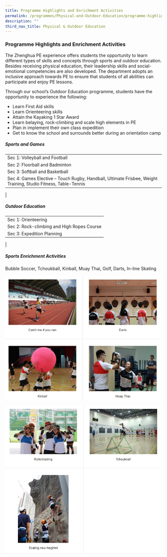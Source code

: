 ```yaml
---
title: Programme Highlights and Enrichment Activities
permalink: /programmes/Physical-and-Outdoor-Education/programme-highlights-and-enrichment-activities/
description: ""
third_nav_title: Physical & Outdoor Education
---
```

### Programme Highlights and Enrichment Activities

The Zhenghua PE experience offers students the opportunity to learn different types of skills and concepts through sports and outdoor education. Besides receiving physical education, their leadership skills and social-emotional competencies are also developed. The department adopts an inclusive approach towards PE to ensure that students of all abilities can participate and enjoy PE lessons.

Through our school’s Outdoor Education programme, students have the opportunity to experience the following:

*   Learn First Aid skills
*   Learn Orienteering skills
*   Attain the Kayaking 1 Star Award
*   Learn belaying, rock-climbing and scale high elements in PE
*   Plan in implement their own class expedition
*   Get to know the school and surrounds better during an orientation camp

##### Sports and Games

|  |
|---|
| Sec 1: Volleyball and Football |
| Sec 2: Floorball and Badminton |
| Sec 3: Softball and Basketball |
| Sec 4: Games Elective – Touch Rugby, Handball, Ultimate Frisbee, Weight Training, Studio Fitness, Table-Tennis |
|

##### Outdoor Education

|  |
|---|
| Sec 1: Orienteering |
| Sec 2: Rock-climbing and High Ropes Course |
| Sec 3: Expedition Planning |
|

##### Sports Enrichment Activities

Bubble Soccer, Tchoukball, Kinball, Muay Thai, Golf, Darts, In-line Skating

![](/images/sports%20enrichment%201.jpg)

![](/images/sports%20enrichment%202.jpg)
